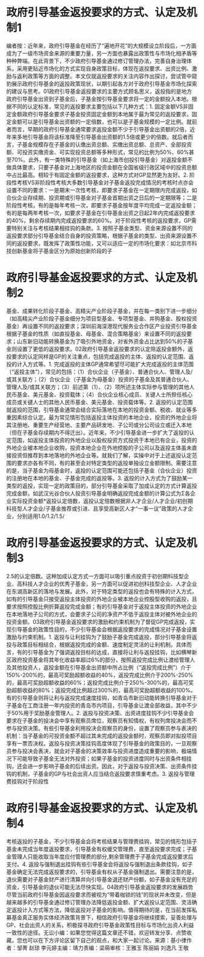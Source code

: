 # 政府引导基金返投要求的方式、认定及机制1

编者按：近年来，政府引导基金在经历了“遍地开花”的大规模设立阶段后，一方面成为了一级市场资金来源的重要力量，另一方面也暴露出政策性与市场化相矛盾等种种弊端。在此背景下，不少政府引导基金通过修订管理办法，完善自身治理体系，采用更贴近市场化的方式实现自身政策目标，体现在返投要求、出资比例、激励与返利政策等方面的调整。本文仅就返投要求的关注内容作出探讨，尝试管中窥豹展示政府引导基金的返投政策现状，以期引起各方对于政府引导基金市场化探索的建议与思考。01政府引导基金返投要求的主要方式顾名思义，返投指的是地方政府引导基金出资到子基金后，子基金按引导基金要求将一定的金额投入本地。根据不同的认定标准，常见的返投要求主要包括以下几种方式：1. 固定金额VS非固定金额政府引导基金要求子基金投资固定金额到本地属于最为常见的返投要求，固定金额可以是引导基金出资额的一定倍数，也可以是子基金规模的一定比例。就前者而言，早期的政府引导基金通常要求返投金额不少于引导基金出资额的2倍，近年来多地引导基金将该标准降至引导基金出资额的1.5倍或更少的倍数。就后者而言，子基金规模存在子基金的认缴出资总额、实缴出资总额、总资产、全部投资额、可投资实缴资金、可实现投资总额等多种形式，常见的比例为50%、60%甚至70%。此外，有一类特殊的引导基金（如上海市创投引导基金）对返投金额不做具体要求，只要子基金对上海地区的投资金额在全国省级行政区域中的投资总额中占比最高。相较于有固定金额的返投要求，这种方式对GP显然更为友好。2. 阶段性考核VS非阶段性考核大多数引导基金对子基金返投完成情况的考核时点亦会设置不同的要求：一是期末一次性考核，即要求子基金在一定期限内完成返投，如合伙企业存续期、投资期或引导基金对子基金首期出资之日后的一定期限等；二是阶段性考核，有的是每年考核一次，即要求子基金按年度平均完成一定返投金额；有的是每两年考核一次，如要求子基金在引导基金出资之日起2年内完成返投要求的40%，剩余存续期内完成返投要求的60%。对于阶段性考核的返投要求，GP需要特别关注与考核结果相挂钩的条款。3. 按照子基金类型、资金来源设置不同的返投要求部分引导基金结合自身的投资策略，根据子基金的类型、出资来源设置不同的返投要求，既发挥了政策性功能，又可以适应一定的市场化要求：如北京市科技创新基金将子基金区分为原始创新阶段的子

# 政府引导基金返投要求的方式、认定及机制2

基金、成果转化阶段子基金、高精尖产业阶段子基金，并在每一类别下进一步细分（如高精尖产业阶段子基金细分为项目型基金、专项型基金、并购基金、股权投资基金）再设置不同的返投要求；深圳前海深港现代服务业合作区产业投资引导基金根据子基金的性质（如直投基金、母基金、混合策略基金）来设置不同的返投要求；山东新旧动能转换基金为了吸引外地资金，对省外资金占比达到50%的子基金则设置了更低的返投要求。02政府引导基金返投要求的认定除返投金额外，返投要求的认定同样是GP的关注重点，包括完成返投的主体、返投的认定范围、返投的计入方式等。1. 完成返投的主体GP通常希望尽可能扩大完成返投的主体范围（“返投主体”），常见的包括：（1）合伙企业（子基金）、普通合伙人、管理人及/或其关联方；（2）合伙企业（子基金为母基金）投资的子基金及其普通合伙人、管理人及/或其关联方；（3）前述第（1）、（2）项所述主体实际参与管理的其他人民币基金、美元基金、投资载体；（4）合伙企业核心成员、关键人士所担任核心成员或关键人士的其他人民币基金、美元基金、投资载体等。2. 返投的认定范围就返投的范围，引导基金通常会结合实际落地在本地的投资金额、税收、就业等多重因素综合认定。最为常见情形包括返投主体投资的本地企业，投资的外地企业将其注册地、重要生产经营地、主要产品研发地、子公司或分公司设立或迁入本地（但在子基金存续期内不得迁出）。近年来，不少引导基金进一步扩大了返投的认定范围，如返投主体投资的外地企业以股权投资方式投资于本地已有企业，投资的外地企业被本地企业收购，投资本地企业在外地控股的子公司以及返投主体虽未直接投资但推荐到本地落地的外地企业等。就我们了解，实操中对于上述返投认定范围的要求亦各有不同，有的甚至会对特定类型的返投单独设立金额限制。需要注意的是，当子基金为母基金时，返投的认定范围可能还包括子基金（合伙企业）投资的注册地在本地的基金、子基金完成的返投等。3. 返投的计入方式为了鼓励某一类型的返投，实现一定的政策目的，部分引导基金采取了加成认定的方式计算返投完成金额，如武汉光谷合伙人投资引导基金明确返投完成金额的计算公式为Σ各企业实际投资金额*返投认定倍数，返投认定倍数根据非人才企业/人才企业/初创期科技型人才企业/子基金推荐或引进、且享受高新区人才“一事一议”政策的人才企业，分别适用1.0/1.2/1.5/

# 政府引导基金返投要求的方式、认定及机制3

2.5的认定倍数。这种加成认定方式一方面可以吸引重点投资于初创期科技型企业、高科技人才企业的优秀子基金，另一方面可以促进初创科技型企业、人才企业在东湖高新区的落地与发展。此外，对于特定类型的返投也会有特殊的计入方式，如有的引导基金只接受返投主体投资的外地企业被本地企业控股型收购的返投，且要求按照控股比例折算返投完成金额；有的引导基金对于返投主体投资的外地企业在本地落地子公司的方式，会要求子公司的净资产不低于返投主体对被外地企业的投资金额。03政府引导基金返投要求的激励和约束机制为了督促GP完成返投，实现引导基金的政策性目的，不少引导基金会根据返投要求的完成情况对子基金设置激励与约束机制。1.  返投与让利挂钩为了鼓励子基金完成返投，部分引导基金将返投与政策目标相结合，根据返投完成的金额、速度制定灵活的让利机制。具体而言，有的引导基金为了强调返投目标的达成，直接将让利与返投挂钩，比如横琴新区政府投资基金将其年化收益率超过6%的部分，按照返投完成比例让渡给管理人及其他投资人，返投金额在引导基金出资额中所占比例（“返投完成比例”）介于150%-200%的，最高可奖励超额收益的40%，返投完成比例介于200%-250%的，最高可奖励超额收益的60%；返投完成比例介于250%-300%的，最高可奖励超额收益的80%；返投完成比例超过300%的，最高可奖励超额收益的100%。有的引导基金则将让利与返投完成速度挂钩，如青岛市新旧动能转换引导基金对于子基金在工商注册一年内投资的青岛市内项目，引导基金让渡全部收益，其中不少于50%用于奖励基金管理人。2.  返投与投资决策、出资进度挂钩不少引导基金会要求在子基金的投决会中享有观察员席位，观察员有知情权，有权列席投决会而不参与投资决策。有些引导基金利用投决会观察员的身份，设置了观察员参与表决的机制：当子基金的可投资金额不超过其未完成的返投金额时，观察员即对拟投项目享有一票否决权。返投与投资决策挂钩高度体现了引导基金的政策目的，一旦观察员参与投决会表决，就会对子基金的决策效率与投资进度造成重要的影响，极端情况下可能导致子基金无法对外投资；如果子基金的投资进度同时与出资条件相挂钩，还会进一步影响子基金的后续出资。因此，对于返投与投资决策、出资条件挂钩的机制，子基金的GP与社会出资人应当结合返投要求慎重考虑。3.  返投与管理费挂钩对于阶段性

# 政府引导基金返投要求的方式、认定及机制4

考核返投的子基金，不少引导基金会将考核结果与管理费挂钩，常见的情形包括子基金未完成当年度返投要求，引导基金有权缓交管理费，直至返投要求完成；子基金管理人只能收取当年度应付管理费的部分,剩余管理费于子基金完成返投要求后支付。4.  返投与强制退出挂钩有些引导基金会将返投与强制退出条款挂钩，如子基金确定无法完成返投要求的，引导基金有权从子基金强制退出。需要注意的是，退伙需要对子基金财产进行清算并向引导基金退还财产份额，如子基金没有充足的资金，引导基金的退伙可能无法尽快实现。04政府引导基金返投要求的发展趋势尽管当前政府引导基金因返投要求而被视为“带着枷锁的钱”的现状并未改变，但是越来越多的引导基金通过修订管理办法降低返投金额、扩大返投认定范围、灵活确定返投计入方式等方法，降低返投对子基金的影响。值得期待的是，在当前发挥私募基金真正服务实体经济政策背景下，相信政府引导基金将继续摸索，妥善处理与GP、社会出资人的关系，积极探寻政府引导基金政策性目标与市场化出资人利益一致性的途径。无讼小编：如果您觉得这篇文章还不错，欢迎转发分享、点赞收藏，您也可以在下方评论区留下自己的观点，和大家一起讨论。来源：基小律作者：邹菁 赵琼 李元婷主编：靖力责编：梁萌审核：王雅玉 陈丽娟 刘逸凡 王敬

